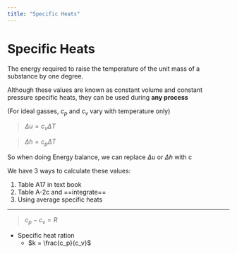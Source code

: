 ```yaml
---
title: "Specific Heats"
---
```

# Specific Heats
The energy required to raise the temperature of the unit mass of a substance by one degree.

Although these values are known as constant volume and constant pressure specific heats, they can be used during **any process**

(For ideal gasses, $c_p$ and $c_v$ vary with temperature only)
> $\Delta u = c_v \Delta T$

> $\Delta h = c_p \Delta T$

So when doing Energy balance, we can replace $\Delta u$ or $\Delta h$ with c

We have 3 ways to calculate these values:
1. Table A17 in text book
2. Table A-2c and ==integrate==
3. Using average specific heats

------------------------------------------------------------------------
> $c_p - c_v = R$

- Specific heat ration 
	- $k = \frac{c_p}{c_v}$

